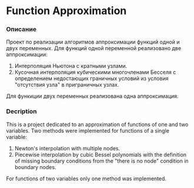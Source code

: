 # Function Approximation
### Описание 
Проект по реализации алгоритмов аппроксимации функций одной и двух переменных. Для функций одной переменной реализовано две аппроксимации: 
1. Интерполяция Ньютона с кратными узлами.
2. Кусочная интерполяция кубическими многочленами Бесселя с определением недостающих граничных условий из условия "отсутствия узла" в приграничных узлах.

Для функиции двух переменных реализована одна аппроксимация.
### Decription
This is a project dedicated to an approximation of functions of one and two variables. Two methods were implemented for functions of a single variable:
1. Newton's interpolation with multiple nodes.
2. Piecewise interpolation by cubic Bessel polynomials with the definition of missing boundary conditions from the "there is no node" condition in boundary nodes.

For functions of two variables only one method was implemented.
